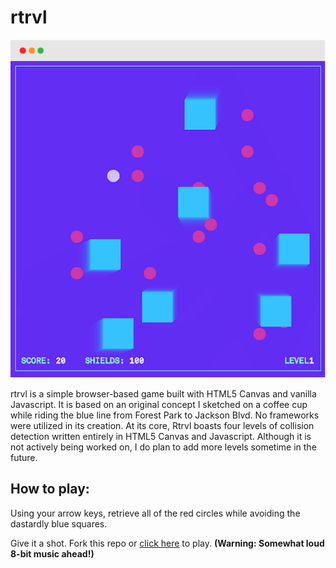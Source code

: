# rtrvl

![rtrvl](./screenshot.png)

rtrvl is a simple browser-based game built with HTML5 Canvas and vanilla Javascript. It is based on an original concept I sketched on a coffee cup while riding the blue line from Forest Park to Jackson Blvd. No frameworks were utilized in its creation. At its core, Rtrvl boasts four levels of collision detection written entirely in HTML5 Canvas and Javascript. Although it is not actively being worked on, I do plan to add more levels sometime in the future.

## How to play:

Using your arrow keys, retrieve all of the red circles while avoiding the dastardly blue squares.

Give it a shot. Fork this repo or [click here](http://rozon.org/rtrvl) to play.
**(Warning: Somewhat loud 8-bit music ahead!)**
